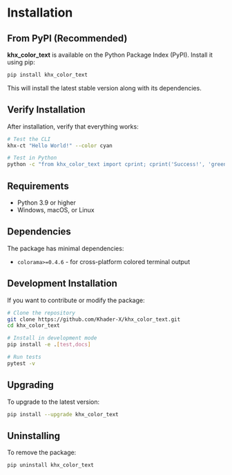 # Installation

## From PyPI (Recommended)

**khx_color_text** is available on the Python Package Index (PyPI). Install it using pip:

```bash
pip install khx_color_text
```

This will install the latest stable version along with its dependencies.

## Verify Installation

After installation, verify that everything works:

```bash
# Test the CLI
khx-ct "Hello World!" --color cyan

# Test in Python
python -c "from khx_color_text import cprint; cprint('Success!', 'green')"
```

## Requirements

- Python 3.9 or higher
- Windows, macOS, or Linux

## Dependencies

The package has minimal dependencies:
- `colorama>=0.4.6` - for cross-platform colored terminal output

## Development Installation

If you want to contribute or modify the package:

```bash
# Clone the repository
git clone https://github.com/Khader-X/khx_color_text.git
cd khx_color_text

# Install in development mode
pip install -e .[test,docs]

# Run tests
pytest -v
```

## Upgrading

To upgrade to the latest version:

```bash
pip install --upgrade khx_color_text
```

## Uninstalling

To remove the package:

```bash
pip uninstall khx_color_text
```